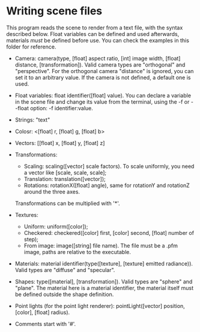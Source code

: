 # Writing scene files

This program reads the scene to render from a text file, with the syntax described below. Float variables can be defined and used afterwards, materials _must_ be defined before use. You can check the examples in this folder for reference.

- Camera: camera(type, [float] aspect ratio, [int] image width, [float] distance, [transformation]). Valid camera types are "orthogonal" and "perspective". For the orthogonal camera "distance" is ignored, you can set it to an arbitrary value. If the camera is not defined, a default one is used.
- Float variables: float identifier([float] value). You can declare a variable in the scene file and change its value from the terminal, using the -f or --float option: -f identifier:value.
- Strings: "text"
- Colosr: <[float] r, [float] g, [float] b>
- Vectors: [[float] x, [float] y, [float] z]
- Transformations:
    - Scaling: scaling([vector] scale factors). To scale uniformly, you need a vector like [scale, scale, scale];
    - Translation: translation([vector]);
    - Rotations: rotationX([float] angle), same for rotationY and rotationZ around the three axes.

    Transformations can be multiplied with '*'.
- Textures:
    - Uniform: uniform([color]);
    - Checkered: checkered([color] first, [color] second, [float] number of step);
    - From image: image([string] file name). The file must be a .pfm image, paths are relative to the executable.
- Materials: material identifier(type([texture], [texture] emitted radiance)). Valid types are "diffuse" and "specular".
- Shapes: type([material], [transformation]). Valid types are "sphere" and "plane". The material here is a material identifier, the material itself must be defined outside the shape definition.
- Point lights (for the point light renderer): pointLight([vector] position, [color], [float] radius).
- Comments start with '#'.